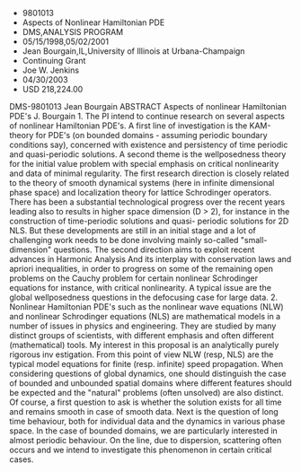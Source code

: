 
* 9801013
* Aspects of Nonlinear Hamiltonian PDE
* DMS,ANALYSIS PROGRAM
* 05/15/1998,05/02/2001
* Jean Bourgain,IL,University of Illinois at Urbana-Champaign
* Continuing Grant
* Joe W. Jenkins
* 04/30/2003
* USD 218,224.00

DMS-9801013 Jean Bourgain ABSTRACT Aspects of nonlinear Hamiltonian PDE's J.
Bourgain 1. The PI intend to continue research on several aspects of nonlinear
Hamiltonian PDE's. A first line of investigation is the KAM-theory for PDE's (on
bounded domains - assuming periodic boundary conditions say), concerned with
existence and persistency of time periodic and quasi-periodic solutions. A
second theme is the wellposedness theory for the initial value problem with
special emphasis on critical nonlinearity and data of minimal regularity. The
first research direction is closely related to the theory of smooth dynamical
systems (here in infinite dimensional phase space) and localization theory for
lattice Schrodinger operators. There has been a substantial technological
progress over the recent years leading also to results in higher space dimension
(D > 2), for instance in the construction of time-periodic solutions and quasi-
periodic solutions for 2D NLS. But these developments are still in an initial
stage and a lot of challenging work needs to be done involving mainly so-called
"small-dimension" questions. The second direction aims to exploit recent
advances in Harmonic Analysis And its interplay with conservation laws and
apriori inequalities, in order to progress on some of the remaining open
problems on the Cauchy problem for certain nonlinear Schrodinger equations for
instance, with critical nonlinearity. A typical issue are the global
wellposedness questions in the defocusing case for large data. 2. Nonlinear
Hamiltonian PDE's such as the nonlinear wave equations (NLW) and nonlinear
Schrodinger equations (NLS) are mathematical models in a number of issues in
physics and engineering. They are studied by many distinct groups of scientists,
with different emphasis and often different (mathematical) tools. My interest in
this proposal is an analytically purely rigorous inv estigation. From this point
of view NLW (resp, NLS) are the typical model equations for finite (resp.
infinite) speed propagation. When considering questions of global dynamics, one
should distinguish the case of bounded and unbounded spatial domains where
different features should be expected and the "natural" problems (often
unsolved) are also distinct. Of course, a first question to ask is whether the
solution exists for all time and remains smooth in case of smooth data. Next is
the question of long time behaviour, both for individual data and the dynamics
in various phase space. In the case of bounded domains, we are particularly
interested in almost periodic behaviour. On the line, due to dispersion,
scattering often occurs and we intend to investigate this phenomenon in certain
critical cases.
